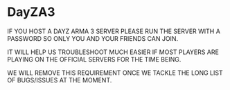 DayZA3
======

IF YOU HOST A DAYZ ARMA 3 SERVER PLEASE RUN THE SERVER WITH A PASSWORD SO ONLY YOU AND YOUR FRIENDS CAN JOIN.

IT WILL HELP US TROUBLESHOOT MUCH EASIER IF MOST PLAYERS ARE PLAYING ON THE OFFICIAL SERVERS FOR THE TIME BEING.

WE WILL REMOVE THIS REQUIREMENT ONCE WE TACKLE THE LONG LIST OF BUGS/ISSUES AT THE MOMENT.